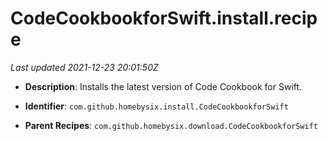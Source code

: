 # CodeCookbookforSwift.install.recipe

_Last updated 2021-12-23 20:01:50Z_

- **Description**: Installs the latest version of Code Cookbook for Swift.

- **Identifier**: `com.github.homebysix.install.CodeCookbookforSwift`

- **Parent Recipes**: `com.github.homebysix.download.CodeCookbookforSwift`
